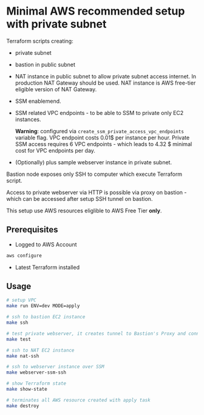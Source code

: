 # Minimal AWS recommended setup with private subnet

Terraform scripts creating:

- private subnet

- bastion in public subnet

- NAT instance in public subnet to allow private subnet access internet.
  In production NAT Gateway should be used. NAT instance is AWS free-tier eligible version of NAT Gateway.

- SSM enablemend.

- SSM related VPC endpoints - to be able to SSM to private only EC2 instances.

  **Warning**: configured via `create_ssm_private_access_vpc_endpoints` variable flag. VPC endpoint costs 0.01$ per instance per hour.
  Private SSM access requires 6 VPC endpoints - which leads to 4.32 $ minimal cost for VPC endpoints per day.

- (Optionally) plus sample webserver instance in private subnet.

Bastion node exposes only SSH to computer which execute Terraform script.

Access to private webserver via HTTP is possible via proxy on bastion - which can be accessed after setup SSH tunnel on bastion.

This setup use AWS resources eliglible to AWS Free Tier __only__.

## Prerequisites

- Logged to AWS Account

```bash
aws configure
```

- Latest Terraform installed

## Usage

```bash
# setup VPC
make run ENV=dev MODE=apply

# ssh to bastion EC2 instance
make ssh

# test private webserver, it creates tunnel to Bastion's Proxy and connects via it to private webserver intance
make test

# ssh to NAT EC2 instance
make nat-ssh

# ssh to webserver instance over SSM
make webserver-ssm-ssh

# show Terraform state
make show-state

# terminates all AWS resource created with apply task
make destroy
```

